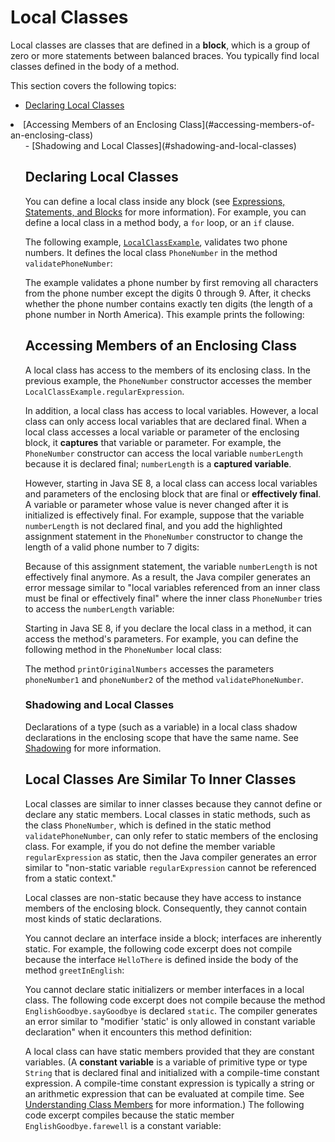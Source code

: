 
# Local Classes

Local classes are classes that are defined in a **block**, which
is a group of zero or more statements between balanced braces.
You typically find local classes defined in the body of a
method.

This section covers the following topics:

  - [Declaring Local Classes](#declaring-local-classes)
  <li>[Accessing Members of an Enclosing Class](#accessing-members-of-an-enclosing-class)
    <ul>
      - [Shadowing and Local Classes](#shadowing-and-local-classes)
    
## <a name="declaring-local-classes" id="declaring-local-classes">Declaring Local Classes</a>

You can define a local class inside any block (see
[Expressions, Statements, and Blocks](../../java/nutsandbolts/expressions.html) for more information).
For example, you can define a local class in a method body, a
`for` loop, or an
`if` clause.

The following example,
[`LocalClassExample`](examples/LocalClassExample.java), validates two phone numbers. It defines
the local class `PhoneNumber` in the method
`validatePhoneNumber`:

The example validates a phone number by
first removing all characters from the phone number except the
digits 0 through 9. After, it checks whether the phone number
contains exactly ten digits (the length of a phone number in
North America). This example prints the following:

## <a name="accessing-members-of-an-enclosing-class" id="accessing-members-of-an-enclosing-class">Accessing Members of an Enclosing Class</a>

A local class has access to the members of its enclosing
class. In the previous example, the `PhoneNumber` constructor accesses the member `LocalClassExample.regularExpression`.

In addition, a local class has access to local variables. However, a local class can only access local variables that are declared final. When a local class accesses a local variable or parameter of the enclosing block, it **captures** that variable or parameter. For example, the `PhoneNumber` constructor can access the local variable `numberLength` because it is declared final; `numberLength` is a **captured variable**.

However, starting in Java SE 8, a local class can access local variables and
parameters of the enclosing block that are final or **effectively final**. A variable or parameter whose value is never changed after it is initialized is effectively final. For example, suppose that the variable `numberLength` is not declared final, and you add the highlighted assignment statement in the `PhoneNumber` constructor to change the length of a valid phone number to 7 digits:

Because of this assignment
statement, the variable `numberLength` is not effectively final anymore. As a result, the Java compiler generates an error message similar to
"local variables referenced from an inner class must be final or effectively final" where the inner class `PhoneNumber` tries to access the `numberLength` variable:

Starting in Java SE 8, if you declare the local class in a method, it can access the method's parameters. For example, you can define the following method in the `PhoneNumber` local class:

The method `printOriginalNumbers` accesses the parameters `phoneNumber1` and `phoneNumber2` of the method `validatePhoneNumber`.

### <a name="shadowing-and-local-classes" id="shadowing-and-local-classes">Shadowing and Local Classes</a>

Declarations of a type (such as a variable) in a local class shadow declarations in the enclosing scope that have the same name. See
[Shadowing](../../java/javaOO/nested.html#shadowing) for more information.

## <a name="local-classes-are-similar-to-inner-classes" id="local-classes-are-similar-to-inner-classes">Local Classes Are Similar To Inner Classes</a>

Local classes are similar to inner classes because they cannot define or declare any static members. Local classes in static methods, such as the class `PhoneNumber`, which is defined in the static method `validatePhoneNumber`, can only refer to static members of the enclosing class. For example, if you do not define the member variable `regularExpression` as static, then the Java compiler generates an error similar to "non-static variable `regularExpression` cannot be referenced from a static context."

Local classes are non-static because they have access to
instance members of the enclosing block. Consequently, they
cannot contain most kinds of static declarations.

You cannot declare an interface inside a block; interfaces are
inherently static. For example, the following code excerpt does
not compile because the interface `HelloThere` is defined inside the
body of the method `greetInEnglish`:

You cannot declare static
initializers or member interfaces in a local class. The following
code excerpt does not compile because the method
`EnglishGoodbye.sayGoodbye` is declared `static`. The compiler generates an error
similar to "modifier 'static' is only allowed in constant
variable declaration" when it encounters this method
definition:

A local class can have
static members provided that they are constant variables. (A **constant variable** is a variable of primitive type or type `String` that is declared final and initialized with a compile-time constant expression. A compile-time constant expression is typically a string or an arithmetic expression that can be evaluated at compile time. See
[Understanding Class Members](classvars.html) for more information.) The
following code excerpt compiles because the static member
`EnglishGoodbye.farewell` is a
constant variable:
